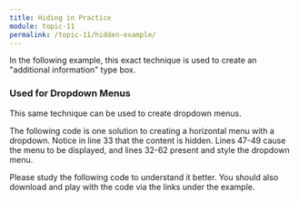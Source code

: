 ```yaml
---
title: Hiding in Practice
module: topic-11
permalink: /topic-11/hidden-example/
---
```


<div class="divider-heading"></div>

In the following example, this exact technique is used to create an "additional information" type box.

<div class="codepen-embed">
  <p data-height="600" data-theme-id="30567" data-slug-hash="ZEOozGj" data-default-tab="css,result" data-user="retog4m3r" data-embed-version="2" data-pen-title="Display Hidden, Pt. 1" class="codepen"></p>
</div>


### Used for Dropdown Menus

This same technique can be used to create dropdown menus.

The following code is one solution to creating a horizontal menu with a dropdown. Notice in line 33 that the content is hidden. Lines 47-49 cause the menu to be displayed, and lines 32-62 present and style the dropdown menu.

Please study the following code to understand it better. You should also download and play with the code via the links under the example.

<div class="codepen-embed">
  <p data-height="600" data-theme-id="30567" data-slug-hash="RwRybWr" data-default-tab="css,result" data-user="retrog4m3r" data-embed-version="2" data-pen-title="Dropdown Menu" class="codepen"></p>
</div>
